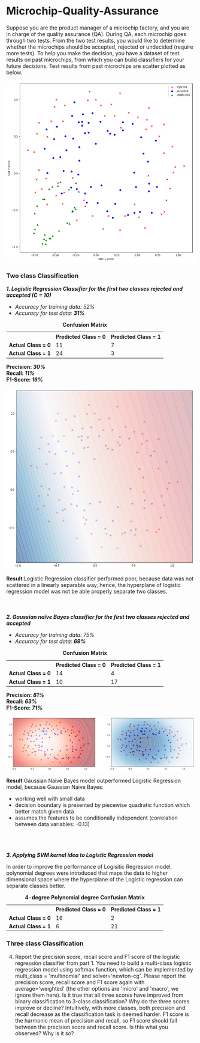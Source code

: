 # Microchip-Quality-Assurance

Suppose you are the product manager of a microchip factory, and you are in charge of the quality assurance (QA). During QA, each microchip goes through two tests. From the two test results, you would like to determine whether the microchips should be accepted, rejected or undecided (require more tests). To help you make the decision, you have a dataset of test results on past microchips, from which you can build classifiers for your future decisions. Test results from past microchips are scatter plotted as below.

![Pic1](pic1.png)


### Two class Classification 
<b>*1. Logistic Regression Classifier for the first two classes rejected and accepted (C = 10)*</b>
- *Accuracy for training data: 52%*
- *Accuracy for test data: <b>31%</b>*

<table style="width:100%">
  <caption><b>Confusion Matrix</b></caption>
  <tr>
    <th></th>
    <th>Predicted Class = 0</th>
    <th>Predicted Class = 1</th>
  </tr>
  <tr>
    <td><b>Actual Class = 0</b></td>
    <td>11</td>
    <td>7</td>
  </tr>
  <tr>
    <td><b>Actual Class = 1</b></td>
    <td>24</td>
    <td>3</td>
  </tr>
</table>

<b>Precision: *30%*</b><br>
<b>Recall: *11%*</b><br>
<b>F1-Score: *16%*</b>

![Pic1](Log_Reg1.png)

<b>Result</b>:Logistic Regression classifier performed poor, because data was not scattered in a linearly separable way, hence, the hyperplane of logistic regression model was not be able properly separate two classes.
<br><br><br><br>
<b>*2. Gaussian naïve Bayes classifier for the first two classes rejected and accepted*</b>
- *Accuracy for training data: 75%*
- *Accuracy for test data: <b>69%</b>*

<table style="width:100%">
  <caption><b>Confusion Matrix</b></caption>
  <tr>
    <th></th>
    <th>Predicted Class = 0</th>
    <th>Predicted Class = 1</th>
  </tr>
  <tr>
    <td><b>Actual Class = 0</b></td>
    <td>14</td>
    <td>4</td>
  </tr>
  <tr>
    <td><b>Actual Class = 1</b></td>
    <td>10</td>
    <td>17</td>
  </tr>
</table>

<b>Precision: *81%*</b><br>
<b>Recall: *63%*</b><br>
<b>F1-Score: *71%*</b>

![Pic1](Gaussian1.png)

<b>Result</b>:Gaussian Naive Bayes model outperformed Logistic Regression model, because Gaussian Naive Bayes:
- working well with small data
- decision boundary is presented by piecewise quadratic function which better match given data
- assumes the features to be conditionally independent (correlation between data variables: -0.13)
<br><br><br><br>

<b>*3. Applying SVM kernel idea to Logistic Regression model</b>*

In order to improve the performance of Logisitic Regression model, polynomial degrees were introduced that maps the data to higher dimensional space where the hyperplane of the Logistic regression can separate classes better.

<table style="width:100%">
  <caption><b>4-degree Polynomial degree Confusion Matrix</b></caption>
  <tr>
    <th></th>
    <th>Predicted Class = 0</th>
    <th>Predicted Class = 1</th>
  </tr>
  <tr>
    <td><b>Actual Class = 0</b></td>
    <td>16</td>
    <td>2</td>
  </tr>
  <tr>
    <td><b>Actual Class = 1</b></td>
    <td>6</td>
    <td>21</td>
  </tr>
</table>



### Three class Classification 
4. Report the precision score, recall score and F1 score of the logistic regression classifier from part 1. You need to build a multi-class logistic regression model using softmax function, which can be implemented by multi_class = 'multinomial' and solver='newton-cg'. Please report the precision score, recall score and F1 score again with average='weighted' (the other options are 'micro' and 'macro', we ignore them here). Is it true that all three scores have improved from binary classification to 3-class classification? Why do the three scores improve or decline? Intuitively, with more classes, both precision and recall decrease as the classification task is deemed harder. F1 score is the harmonic mean of precision and recall, so F1 score should fall between the precision score and recall score. Is this what you observed? Why is it so?
